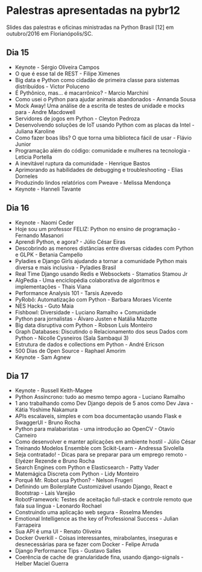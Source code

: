 # Palestras apresentadas na pybr12

Slides das palestras e oficinas ministradas na Python Brasil \[12\] em
outubro/2016 em Florianópolis/SC.

## Dia 15
- Keynote - Sérgio Oliveira Campos
- O que é esse tal de REST - Filipe Ximenes
- Big data e Python como cidadão de primeira classe para sistemas distribuídos - Victor Poluceno
- É Pythônico, mas... é macarrônico? - Marcio Marchini
- Como usei o Python para ajudar animais abandonados - Annanda Sousa
- Mock Away! Uma análise de a escrita de testes de unidade e mocks para - Andre Macdowell
- Servidores de jogos em Python - Cleyton Pedroza
- Desenvolvendo soluções de IoT usando Python com as placas da Intel - Juliana Karoline
- Como fazer boas libs? O que torna uma biblioteca fácil de usar - Flávio Junior
- Programação além do código: comunidade e mulheres na tecnologia - Leticia Portella
- A inevitável ruptura da comunidade - Henrique Bastos
- Aprimorando as habilidades de debugging e troubleshooting - Elias Dorneles
- Produzindo lindos relatórios com Pweave - Melissa Mendonça
- Keynote - Hanneli Tavante


## Dia 16
- Keynote - Naomi Ceder
- Hoje sou um professor FELIZ: Python no ensino de programação - Fernando Masanori
- Aprendi Python, e agora? - Júlio César Eiras
- Descobrindo as menores distâncias entre diversas cidades com Python e GLPK - Betania Campello
- Pyladies e Django Girls ajudando a tornar a comunidade Python mais diversa e mais inclusiva - Pyladies Brasil
- Real Time Django usando Redis e Websockets - Stamatios Stamou Jr
- AlgPedia - Uma enciclopédia colaborativa de algoritmos e implementações - Thais Viana
- Performance Analysis 101 - Tarsis Azevedo
- PyRobô: Automatização com Python - Barbara Moraes Vicente
- NES Hacks - Guto Maia
- Fishbowl: Diversidade - Luciano Ramalho + Comunidade
- Python para jornalistas - Álvaro Justen e Natália Mazotte
- Big data disruptiva com Python - Robson Luis Monteiro
- Graph Databases: Discutindo o Relacionamento dos seus Dados com Python - Nicolle Cysneiros (Sala Sambaqui 3)
- Estrutura de dados e collections em Python - André Ericson
- 500 Dias de Open Source - Raphael Amorim
- Keynote - Sam Agnew


## Dia 17
- Keynote - Russell Keith-Magee
- Python Assíncrono: tudo ao mesmo tempo agora - Luciano Ramalho
- 1 ano trabalhando como Dev Django depois de 5 anos como Dev Java - Kátia Yoshime Nakamura
- APIs escalaveis, simples e com boa documentação usando Flask e SwaggerUI - Bruno Rocha
- Python para malabaristas - uma introdução ao OpenCV - Otavio Carneiro
- Como desenvolver e manter aplicações em ambiente hostil - Júlio César
- Treinando Modelos Ensemble com Scikit-Learn - Andressa Sivolella
- Seja contratado! - Dicas para se preparar para um emprego remoto - Elyézer Rezende e Bruno Rocha
- Search Engines com Python e Elasticsearch - Patty Vader
- Matemágica Discreta com Python - Lidy Monteiro
- Porquê Mr. Robot usa Python? - Nelson Frugeri
- Definindo um Boilerplate Customizável usando Django, React e Bootstrap - Lais Varejão
- RobotFramework: Testes de aceitação full-stack e controle remoto que fala sua lingua - Leonardo Rochael
- Construindo uma aplicação web segura - Roselma Mendes
- Emotional Intelligence as the key of Professional Success - Julian Farrapeira
- Sua API é uma UI - Renato Oliveira
- Docker Overkill - Coisas interessantes, mirabolantes, inseguras e desnecessárias para se fazer com Docker - Felipe Arruda
- Django Performance Tips - Gustavo Salles
- Coerência de cache de granularidade fina, usando django-signals - Helber Maciel Guerra
